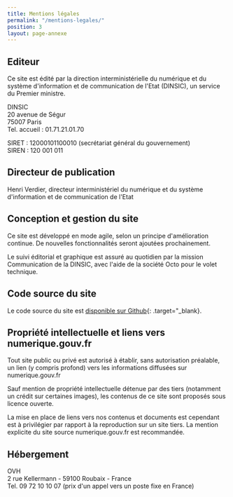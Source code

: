 ```yaml
---
title: Mentions légales
permalink: "/mentions-legales/"
position: 3
layout: page-annexe
---
```

## Editeur ##
Ce site est édité par la direction interministérielle du numérique et du système d'information et de communication de l'Etat (DINSIC), un service du Premier ministre.
 
DINSIC
<br>20 avenue de Ségur
<br>75007 Paris
<br>Tel. accueil : 01.71.21.01.70

SIRET : 12000101100010 (secrétariat général du gouvernement)
<br>SIREN : 120 001 011


## Directeur de publication ##
Henri Verdier, directeur interministériel du numérique et du système d'information et de communication de l'Etat


## Conception et gestion du site ##
Ce site est développé en mode agile, selon un principe d'amélioration continue. De nouvelles fonctionnalités seront ajoutées prochainement.

Le suivi éditorial et graphique est assuré au quotidien par la mission Communication de la DINSIC, avec l'aide de la société Octo pour le volet technique.


## Code source du site ##
Le code source du site est [disponible sur Github](https://github.com/numerique-gouv/numerique.gouv.fr){: .target="_blank}.


## Propriété intellectuelle et liens vers numerique.gouv.fr ##
Tout site public ou privé est autorisé à établir, sans autorisation préalable, un lien (y compris profond) vers les informations diffusées sur numerique.gouv.fr

Sauf mention de propriété intellectuelle détenue par des tiers (notamment un crédit sur certaines images), les contenus de ce site sont proposés sous licence ouverte.

La mise en place de liens vers nos contenus et documents est cependant est à privilégier par rapport à la reproduction sur un site tiers. La mention explicite du site source numerique.gouv.fr est recommandée.


## Hébergement ##
OVH
<br>2 rue Kellermann - 59100 Roubaix - France 
<br>Tel. 09 72 10 10 07 (prix d'un appel vers un poste fixe en France)
